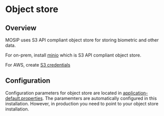# Object store

## Overview

MOSIP uses S3 API compliant object store for storing biometric and other data. 

For on-prem, install [minio](minio/README.md) which is S3 API compliant object store.

For AWS, create [S3 credentials](s3/README.md)

## Configuration
Configuration parameters for object store are located in [application-default.properties](https://github.com/mosip/mosip-config/blob/develop3-v3/application-default.properties). The paramemters are automatically configured in this installation.  However, in production you need to point to your object store installation.
